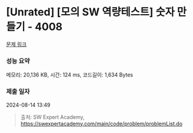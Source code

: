 # [Unrated] [모의 SW 역량테스트] 숫자 만들기 - 4008 

[문제 링크](https://swexpertacademy.com/main/code/problem/problemDetail.do?contestProbId=AWIeRZV6kBUDFAVH) 

### 성능 요약

메모리: 20,136 KB, 시간: 124 ms, 코드길이: 1,634 Bytes

### 제출 일자

2024-08-14 13:49



> 출처: SW Expert Academy, https://swexpertacademy.com/main/code/problem/problemList.do